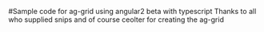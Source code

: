 ﻿#Sample code for ag-grid using angular2 beta with typescript
Thanks to all who supplied snips and of course ceolter for creating the ag-grid
